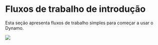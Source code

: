# Fluxos de trabalho de introdução

Esta seção apresenta fluxos de trabalho simples para começar a usar o Dynamo. 

![](../images/10-1/sampleWorkflows.gif)
